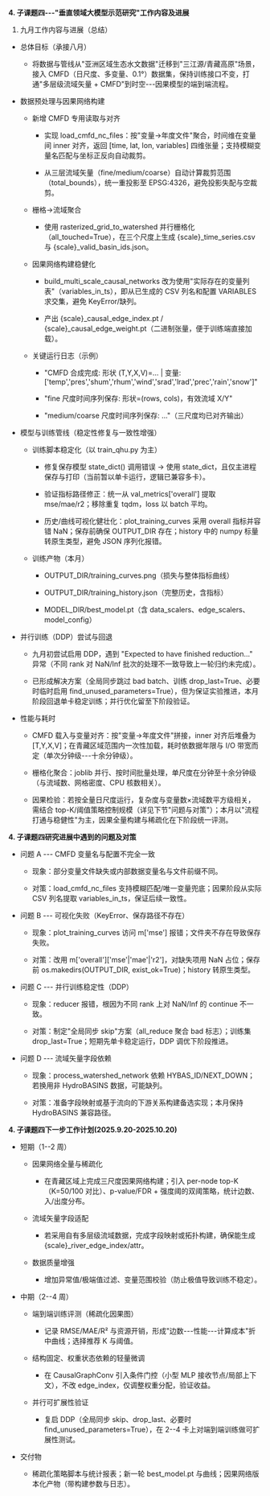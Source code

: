 **4. 子课题四---"垂直领域大模型示范研究"工作内容及进展**

1.  九月工作内容与进展（总结）

- 总体目标（承接八月）

  - 将数据与管线从"亚洲区域生态水文数据"迁移到"三江源/青藏高原"场景，接入
    CMFD（日尺度、多变量、0.1°）数据集，保持训练接口不变，打通"多层级流域矢量 +
    CMFD"到时空---因果模型的端到端流程。

- 数据预处理与因果网络构建

  - 新增 CMFD 专用读取与对齐

    - 实现 load_cmfd_nc_files：按"变量→年度文件"聚合，时间维在变量间
      inner 对齐，返回 \[time, lat, lon, variables\]
      四维张量；支持模糊变量名匹配与坐标正反向自动裁剪。

    - 从三层流域矢量（fine/medium/coarse）自动计算裁剪范围（total_bounds），统一重投影至
      EPSG:4326，避免投影失配与空裁剪。

  - 栅格→流域聚合

    - 使用 rasterized_grid_to_watershed
      并行栅格化（all_touched=True），在三个尺度上生成
      {scale}\_time_series.csv 与 {scale}\_valid_basin_ids.json。

  - 因果网络构建稳健化

    - build_multi_scale_causal_networks
      改为使用"实际存在的变量列表"（variables_in_ts），即从已生成的 CSV
      列名和配置 VARIABLES 求交集，避免 KeyError/缺列。

    - 产出 {scale}\_causal_edge_index.pt /
      {scale}\_causal_edge_weight.pt（二进制张量，便于训练端直接加载）。

  - 关键运行日志（示例）

    - "CMFD 合成完成: 形状 (T,Y,X,V)=... \| 变量:
      \[\'temp\',\'pres\',\'shum\',\'rhum\',\'wind\',\'srad\',\'lrad\',\'prec\',\'rain\',\'snow\'\]"

    - "fine 尺度时间序列保存: 形状=(rows, cols)，有效流域 X/Y"

    - "medium/coarse 尺度时间序列保存: ..."（三尺度均已对齐输出）

- 模型与训练管线（稳定性修复与一致性增强）

  - 训练脚本稳定化（以 train_qhu.py 为主）

    - 修复保存模型 state_dict() 调用错误 → 使用
      state_dict，且仅主进程保存与打印（当前暂以单卡运行，逻辑已兼容多卡）。

    - 验证指标路径修正：统一从 val_metrics\[\'overall\'\] 提取
      mse/mae/r2；移除重复 tqdm，loss 以 batch 平均。

    - 历史/曲线可视化健壮化：plot_training_curves 采用 overall
      指标并容错 NaN；保存前确保 OUTPUT_DIR 存在；history 中的 numpy
      标量转原生类型，避免 JSON 序列化报错。

  - 训练产物（本月）

    - OUTPUT_DIR/training_curves.png（损失与整体指标曲线）

    - OUTPUT_DIR/training_history.json（完整历史，含指标）

    - MODEL_DIR/best_model.pt（含
      data_scalers、edge_scalers、model_config）

- 并行训练（DDP）尝试与回退

  - 九月初尝试启用 DDP，遇到 "Expected to have finished reduction..."
    异常（不同 rank 对 NaN/Inf 批次的处理不一致导致上一轮归约未完成）。

  - 已形成解决方案（全局同步跳过 bad batch、训练
    drop_last=True、必要时临时启用
    find_unused_parameters=True），但为保证实验推进，本月阶段回退单卡稳定训练；并行优化留至下阶段验证。

- 性能与耗时

  - CMFD 载入与变量对齐：按"变量→年度文件"拼接，inner 对齐后堆叠为
    \[T,Y,X,V\]；在青藏区域范围内一次性加载，耗时依数据年限与 I/O
    带宽而定（单次分钟级---十余分钟级）。

  - 栅格化聚合：joblib
    并行、按时间批量处理，单尺度在分钟至十余分钟级（与流域数、网格密度、CPU
    核数相关）。

  - 因果检验：若按全量日尺度运行，复杂度与变量数×流域数平方级相关，需结合
    top-K/阈值策略控制规模（详见下节"问题与对策"）；本月以"流程打通与稳健性"为主，因果全量构建与稀疏化在下阶段统一评测。

**4. 子课题四研究进展中遇到的问题及对策**

- 问题 A --- CMFD 变量名与配置不完全一致

  - 现象：部分变量文件缺失或内部数据变量名与文件前缀不同。

  - 对策：load_cmfd_nc_files 支持模糊匹配/唯一变量兜底；因果阶段从实际
    CSV 列名提取 variables_in_ts，保证后续一致性。

- 问题 B --- 可视化失败（KeyError、保存路径不存在）

  - 现象：plot_training_curves 访问 m\[\'mse\'\]
    报错；文件夹不存在导致保存失败。

  - 对策：改用 m\[\'overall\'\]\[\'mse\'\|\'mae\'\|\'r2\'\]，对缺失项用
    NaN 占位；保存前 os.makedirs(OUTPUT_DIR, exist_ok=True)；history
    转原生类型。

- 问题 C --- 并行训练稳定性（DDP）

  - 现象：reducer 报错，根因为不同 rank 上对 NaN/Inf 的 continue
    不一致。

  - 对策：制定"全局同步 skip"方案（all_reduce 聚合 bad 标志）；训练集
    drop_last=True；短期先单卡稳定运行，DDP 调优下阶段推进。

- 问题 D --- 流域矢量字段依赖

  - 现象：process_watershed_network 依赖 HYBAS_ID/NEXT_DOWN；若换用非
    HydroBASINS 数据，可能缺列。

  - 对策：准备字段映射或基于流向的下游关系构建备选实现；本月保持
    HydroBASINS 兼容路径。

**4. 子课题四下一步工作计划(2025.9.20-2025.10.20)**

- 短期（1--2 周）

  - 因果网络全量与稀疏化

    - 在青藏区域上完成三尺度因果网络构建；引入 per-node top-K（K=50/100
      对比）、p-value/FDR + 强度阈的双阈策略，统计边数、入/出度分布。

  - 流域矢量字段适配

    - 若采用自有多层级流域数据，完成字段映射或拓扑构建，确保能生成
      {scale}\_river_edge_index/attr。

  - 数据质量增强

    - 增加异常值/极端值过滤、变量范围校验（防止极值导致训练不稳定）。

- 中期（2--4 周）

  - 端到端训练评测（稀疏化因果图）

    - 记录 RMSE/MAE/R²
      与资源开销，形成"边数---性能---计算成本"折中曲线；选择推荐 K
      与阈值。

  - 结构固定、权重状态依赖的轻量微调

    - 在 CausalGraphConv 引入条件门控（小型 MLP
      接收节点/局部上下文），不改 edge_index，仅调整权重分配，验证收益。

  - 并行可扩展性验证

    - 复启 DDP（全局同步 skip、drop_last、必要时
      find_unused_parameters=True），在 2--4
      卡上对端到端训练做可扩展性测试。

- 交付物

  - 稀疏化策略脚本与统计报表；新一轮 best_model.pt
    与曲线；因果网络版本化产物（带构建参数与日志）。
